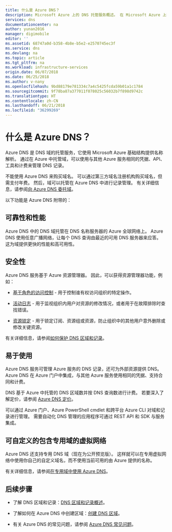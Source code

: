 ```yaml
---
title: 什么是 Azure DNS？
description: Microsoft Azure 上的 DNS 托管服务概述。 在 Microsoft Azure 上托管域。
services: dns
documentationcenter: na
author: yunan2016
manager: digimobile
editor: ''
ms.assetid: 68747a0d-b358-4b8e-b5e2-e2570745ec3f
ms.service: dns
ms.devlang: na
ms.topic: article
ms.tgt_pltfrm: na
ms.workload: infrastructure-services
origin.date: 06/07/2018
ms.date: 06/25/2018
ms.author: v-nany
ms.openlocfilehash: 9bd88179e781334c7a4c5425fcda59b01a1c1784
ms.sourcegitcommit: 9f78ba87a377011f078025c56032b7f898d9742c
ms.translationtype: HT
ms.contentlocale: zh-CN
ms.lasthandoff: 06/21/2018
ms.locfileid: "36299269"
---
```

# <a name="what-is-azure-dns"></a>什么是 Azure DNS？

Azure DNS 是 DNS 域的托管服务，它使用 Microsoft Azure 基础结构提供名称解析。 通过在 Azure 中托管域，可以使用与其他 Azure 服务相同的凭据、API、工具和计费来管理 DNS 记录。

不能使用 Azure DNS 来购买域名。 可以通过第三方域名注册机构购买域名，但需支付年费。 然后，域可以托管在 Azure DNS 中进行记录管理。 有关详细信息，请参阅[向 Azure DNS 委托域](dns-domain-delegation.md)。

以下功能是 Azure DNS 附带的：

## <a name="reliability-and-performance"></a>可靠性和性能

Azure DNS 中的 DNS 域托管在 DNS 名称服务器的 Azure 全球网络上。 Azure DNS 使用任意广播网络，让每个 DNS 查询由最近的可用 DNS 服务器来应答。 这为域提供更快的性能和高可用性。

## <a name="security"></a>安全性

Azure DNS 服务基于 Azure 资源管理器。 因此，可以获得资源管理器功能，例如：

* [基于角色的访问控制](https://docs.azure.cn/azure-resource-manager/resource-group-overview#access-control) - 用于控制谁有权访问组织的特定操作。

* [活动日志](https://docs.azure.cn/azure-resource-manager/resource-group-overview#activity-logs) - 用于监视组织内用户对资源的修改情况，或者用于在故障排除时查找错误。

* [资源锁定](https://docs.azure.cn/azure-resource-manager/resource-group-lock-resources) - 用于锁定订阅、资源组或资源，防止组织中的其他用户意外删除或修改关键资源。

有关详细信息，请参阅[如何保护 DNS 区域和记录](dns-protect-zones-recordsets.md)。 


## <a name="ease-of-use"></a>易于使用

Azure DNS 服务可管理 Azure 服务的 DNS 记录，还可为外部资源提供 DNS。 Azure DNS 在 Azure 门户中集成，与其他 Azure 服务使用相同的凭据、支持合同和计费。 

DNS 基于 Azure 中托管的 DNS 区域数并按 DNS 查询数进行计费。 若要深入了解定价，请参阅 [Azure DNS 定价](https://azure.microsoft.cn/pricing/details/dns/)。

可以通过 Azure 门户、Azure PowerShell cmdlet 和跨平台 Azure CLI 对域和记录进行管理。 需要自动化 DNS 管理的应用程序可通过 REST API 和 SDK 与服务集成。

## <a name="customizable-virtual-networks-with-private-domains"></a>可自定义的包含专用域的虚拟网络

Azure DNS 还支持专用 DNS 域（现在为公开预览版）。 这样就可以在专用虚拟网络中使用你自己的自定义域名，而不使用当前可用的由 Azure 提供的名称。

有关详细信息，请参阅[在专用域中使用 Azure DNS](private-dns-overview.md)。


## <a name="next-steps"></a>后续步骤

* 了解 DNS 区域和记录：[DNS 区域和记录概述](dns-zones-records.md)。

* 了解如何在 Azure DNS 中创建区域：[创建 DNS 区域](./dns-getstarted-create-dnszone-portal.md)。

* 有关 Azure DNS 的常见问题，请参阅 [Azure DNS 常见问题](dns-faq.md)。

